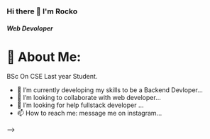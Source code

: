 ### Hi there 👋 I'm Rocko

##### Web Devoloper

# 💫 About Me:
BSc On CSE Last year Student.

- 🔭 I’m currently developing my skills to be a Backend Devloper...
- 👯 I’m looking to collaborate with web developer...
- 🤔 I’m looking for help fullstack developer ...
- 📫 How to reach me: message me on instagram...

-->
